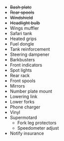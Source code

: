 * ~~Bash plate~~
* ~~Rear spools~~
* ~~Windshield~~
* ~~Headlight bulb~~
* Wings muffler
* Safari tank
* Heated grips
* Fuel dongle
* Tank reinforcement
* Steering dampener
* Barkbusters
* Front indicators
* Spot lights
* Rear rack
* Front spools
* Mirrors
* Number plate mount
* Lowering link
* Lower forks
* Phone charger
* Vinyl
* Supermotard
  * Fork leg protectors
  * Speedometer adjust
* Notify insurance
 
